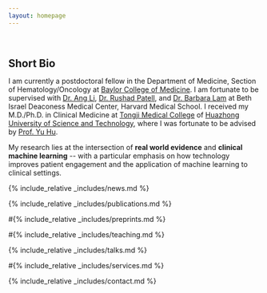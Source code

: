 ```yaml
---
layout: homepage
---
```


<h1 id="about-me"></h1>

<h2 style="margin: 60px 0px 10px;">Short Bio</h2>

I am currently a postdoctoral fellow in the Department of Medicine, Section of Hematology/Oncology at [Baylor College of Medicine](https://www.bcm.edu/departments/medicine). I am fortunate to be supervised with [Dr. Ang Li](https://www.bcm.edu/research/faculty-labs/ang-li-lab), [Dr. Rushad Patell](https://connects.catalyst.harvard.edu/Profiles/display/Person/161737), and [Dr. Barbara Lam](https://www.linkedin.com/in/barbaralam/) at Beth Israel Deaconess Medical Center, Harvard Medical School. I received my M.D./Ph.D. in Clinical Medicine at [Tongji Medical College](https://en.wikipedia.org/wiki/Tongji_Medical_College) of [Huazhong University of Science and Technology](https://english.hust.edu.cn/), where I was fortunate to be advised by [Prof. Yu Hu](https://www.whuh.com/info/1144/6552.htm).

My research lies at the intersection of **real world evidence** and **clinical machine learning** -- with a particular emphasis on how technology improves patient engagement and the application of machine learning to clinical settings.

<!--
<strong style="color:#e74d3c; font-weight:600"><strong style="color:#e74d3c; font-weight:600">I am currently on the 2024-2025 job market, looking for data scientist/postdoc positions in AI4health. Please feel free to contact me if you are interested. I am also happy to give talks on my research in related seminars.</strong></strong>
-->

{% include_relative _includes/news.md %}

{% include_relative _includes/publications.md %}

#{% include_relative _includes/preprints.md %}

#{% include_relative _includes/teaching.md %}

{% include_relative _includes/talks.md %}

#{% include_relative _includes/services.md %}

{% include_relative _includes/contact.md %}
